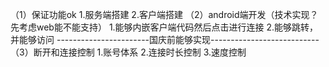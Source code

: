 （1）保证功能ok
        1.服务端搭建
        2.客户端搭建
（2）android端开发（技术实现？先考虑web能不能支持）
        1.能够内嵌客户端代码然后点击进行连接
        2.能够跳转，并能够访问
 -----------------------国庆前能够实现---------------------------
（3）断开和连接控制
        1.账号体系
        2.连接时长控制
        3.速度控制
 
